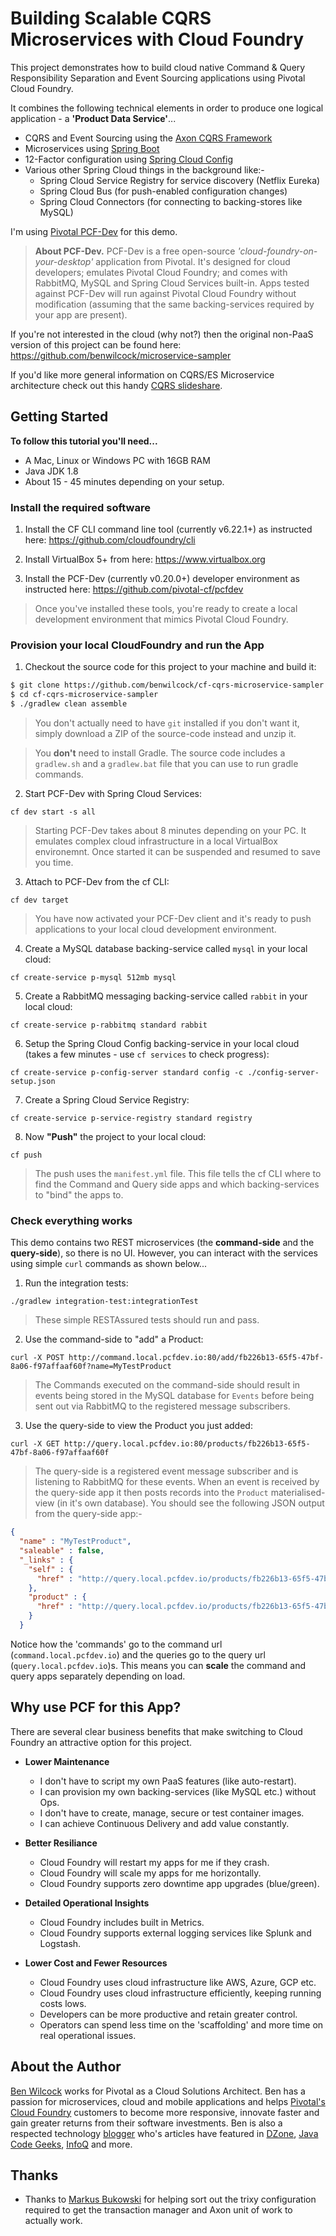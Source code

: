 # Building Scalable CQRS Microservices with Cloud Foundry

This project demonstrates how to build cloud native Command & Query Responsibility Separation and Event Sourcing applications using Pivotal Cloud Foundry.

It combines the following technical elements in order to produce one logical application - a **'Product Data Service'**...

 - CQRS and Event Sourcing using the [Axon CQRS Framework](http://www.axonframework.org/)
 - Microservices using [Spring Boot](http://projects.spring.io/spring-boot/)
 - 12-Factor configuration using [Spring Cloud Config](https://cloud.spring.io/spring-cloud-config/)
 - Various other Spring Cloud things in the background like:-
   - Spring Cloud Service Registry for service discovery (Netflix Eureka)
   - Spring Cloud Bus (for push-enabled configuration changes)
   - Spring Cloud Connectors (for connecting to backing-stores like MySQL)

I'm using [Pivotal PCF-Dev](https://pivotal.io/pcf-dev) for this demo.

> **About PCF-Dev.** PCF-Dev is a free open-source _'cloud-foundry-on-your-desktop'_ application from Pivotal. It's designed for cloud developers; emulates Pivotal Cloud Foundry; and comes with RabbitMQ, MySQL and Spring Cloud Services built-in. Apps tested against PCF-Dev will run against Pivotal Cloud Foundry without modification (assuming that the same backing-services required by your app are present).

If you're not interested in the cloud (why not?) then the original non-PaaS version of this project can be found here: https://github.com/benwilcock/microservice-sampler

If you'd like more general information on CQRS/ES Microservice architecture check out this handy [CQRS slideshare](http://www.slideshare.net/BenWilcock1/microservice-architecture-with-cqrs-and-event-sourcing).

## Getting Started

**To follow this tutorial you'll need...**

 - A Mac, Linux or Windows PC with 16GB RAM
 - Java JDK 1.8
 - About 15 - 45 minutes depending on your setup.

### Install the required software

1. Install the CF CLI command line tool (currently v6.22.1+) as instructed here: https://github.com/cloudfoundry/cli

2. Install VirtualBox 5+ from here: https://www.virtualbox.org

3. Install the PCF-Dev (currently v0.20.0+) developer environment as instructed here: https://github.com/pivotal-cf/pcfdev

> Once you've installed these tools, you're ready to create a local development environment that mimics Pivotal Cloud Foundry.

### Provision your local CloudFoundry and run the App

1. Checkout the source code for this project to your machine and build it:

````bash
$ git clone https://github.com/benwilcock/cf-cqrs-microservice-sampler.git
$ cd cf-cqrs-microservice-sampler
$ ./gradlew clean assemble
````

> You don't actually need to have `git` installed if you don't want it, simply download a ZIP of the source-code instead and unzip it.

> You **don't** need to install Gradle. The source code includes a `gradlew.sh` and a `gradlew.bat` file that you can use to run gradle commands.

2. Start PCF-Dev with Spring Cloud Services:

  `cf dev start -s all`

> Starting PCF-Dev takes about 8 minutes depending on your PC. It emulates complex cloud infrastructure in a local VirtualBox environemnt. Once started it can be suspended and resumed to save you time.

3. Attach to PCF-Dev from the cf CLI:

 `cf dev target`

> You have now activated your PCF-Dev client and it's ready to push applications to your local cloud development environment.

4. Create a MySQL database backing-service called `mysql` in your local cloud:

 `cf create-service p-mysql 512mb mysql`

5. Create a RabbitMQ messaging backing-service called `rabbit` in your local cloud:

 `cf create-service p-rabbitmq standard rabbit`

6. Setup the Spring Cloud Config backing-service in your local cloud (takes a few minutes - use `cf services` to check progress):

 `cf create-service p-config-server standard config -c ./config-server-setup.json`

7. Create a Spring Cloud Service Registry:

 `cf create-service p-service-registry standard registry`

8. Now **"Push"** the project to your local cloud:

 `cf push`

> The push uses the `manifest.yml` file. This file tells the cf CLI where to find the Command and Query side apps and which backing-services to "bind" the apps to.

### Check everything works

This demo contains two REST microservices (the **command-side** and the **query-side**), so there is no UI. However, you can interact with the services using simple `curl` commands as shown below...

1. Run the integration tests:

 `./gradlew integration-test:integrationTest`

> These simple RESTAssured tests should run and pass.

2. Use the command-side to "add" a Product:

`curl -X POST http://command.local.pcfdev.io:80/add/fb226b13-65f5-47bf-8a06-f97affaaf60f?name=MyTestProduct`

> The Commands executed on the command-side should result in events being stored in the MySQL database for `Events` before being sent out via RabbitMQ to the registered message subscribers.

3. Use the query-side to view the Product you just added:

`curl -X GET http://query.local.pcfdev.io:80/products/fb226b13-65f5-47bf-8a06-f97affaaf60f`

> The query-side is a registered event message subscriber and is listening to RabbitMQ for these events. When an event is received by the query-side app it then posts records into the `Product` materialised-view (in it's own database). You should see the following JSON output from the query-side app:-

````json
{
  "name" : "MyTestProduct",
  "saleable" : false,
  "_links" : {
    "self" : {
      "href" : "http://query.local.pcfdev.io/products/fb226b13-65f5-47bf-8a06-f97affaaf60f"
    },
    "product" : {
      "href" : "http://query.local.pcfdev.io/products/fb226b13-65f5-47bf-8a06-f97affaaf60f"
    }
  }
````

Notice how the 'commands' go to the command url (`command.local.pcfdev.io`) and the queries go to the query url (`query.local.pcfdev.io`)s. This means you can __scale__ the command and query apps separately depending on load.

## Why use PCF for this App?

There are several clear business benefits that make switching to Cloud Foundry an attractive option for this project.

 - **Lower Maintenance**

   - I don't have to script my own PaaS features (like auto-restart).
   - I can provision my own backing-services (like MySQL etc.) without Ops.
   - I don't have to create, manage, secure or test container images.
   - I can achieve Continuous Delivery and add value constantly.

 - **Better Resiliance**

   - Cloud Foundry will restart my apps for me if they crash.
   - Cloud Foundry will scale my apps for me horizontally.
   - Cloud Foundry supports zero downtime app upgrades (blue/green).

 - **Detailed Operational Insights**

   - Cloud Foundry includes built in Metrics.
   - Cloud Foundry supports external logging services like Splunk and Logstash.

 - **Lower Cost and Fewer Resources**

   - Cloud Foundry uses cloud infrastructure like AWS, Azure, GCP etc.
   - Cloud Foundry uses cloud infrastructure efficiently, keeping running costs lows.
   - Developers can be more productive and retain greater control.
   - Operators can spend less time on the 'scaffolding' and more time on real operational issues.

## About the Author

[Ben Wilcock](https://uk.linkedin.com/in/benwilcock) works for Pivotal as a Cloud Solutions Architect. Ben has a passion for microservices, cloud and mobile applications and helps [Pivotal's Cloud Foundry](http://pivotal.io/platform) customers to become more responsive, innovate faster and gain greater returns from their software investments. Ben is also a respected technology [blogger](http://benwilcock.wordpress.com) who's articles have featured in [DZone](https://dzone.com/users/296242/benwilcock.html), [Java Code Geeks](https://www.javacodegeeks.com/author/ben-wilcock/), [InfoQ](https://www.infoq.com/author/Ben-Wilcock) and more.

## Thanks

 - Thanks to [Markus Bukowski](https://github.com/mrbuk) for helping sort out the trixy configuration required to get the transaction manager and Axon unit of work to actually work.
